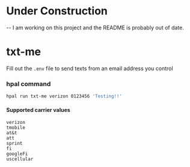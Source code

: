 # Under Construction

-- I am working on this project and the README is probably out of date.

# txt-me

Fill out the `.env` file to send texts from an email address you control

### hpal command

```sh
hpal run txt-me verizon 0123456 'Testing!!'
```

#### Supported carrier values
```
verizon
tmobile
at&t
att
sprint
fi
googleFi
uscellular
```

